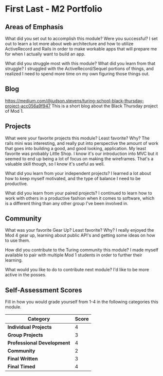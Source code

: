 # First Last - M2 Portfolio

## Areas of Emphasis

What did you set out to accomplish this module? Were you successful?
  I set out to learn a lot more about web architecture and how to utilize ActiveRecord and Rails in order to make workable apps that will prepare me for when I actually want to build an app.

What did you struggle most with this module? What did you learn from that struggle?
  I struggled with the ActiveRecord/Sequel portions of things, and realized I need to spend more time on my own figuring those things out.

## Blog

https://medium.com/@judson.stevens/turing-school-black-thursday-project-acc056a9f947
This is a short blog about the Black Thursday project of Mod 1.

## Projects

What were your favorite projects this module? Least favorite? Why?
  The rails mini was interesting, and really put into perspective the amount of work that goes into building a good, and good looking, application. My least favorite was probably Little Shop. I know it's our introduction into MVC but it seemed to end up being a lot of focus on making the wireframes. That's a valuable skill though, so I know it's useful as well.

What did you learn from your independent projects?
  I learned a lot about how to keep myself motivated, and the type of balance I need to be productive.

What did you learn from your paired projects?
  I continued to learn how to work with others in a productive fashion when it comes to software, which is a different thing than any other group I've been involved in.

## Community

What was your favorite Gear Up? Least favorite? Why?
  I really enjoyed the Mod 4 gear up, learning about public API's and getting some ideas on how to use them.
  
How did you contribute to the Turing community this module?
  I made myself available to pair with multiple Mod 1 students in order to further their learning.

What would you like to do to contribute next module?
  I'd like to be more active in the posses.

## Self-Assessment Scores

Fill in how you would grade yourself from 1-4 in the following categories this module.

| Category                     | Score |
| -----------------------------| ----- |
| **Individual Projects**      |   4   |
| **Group Projects**           |   3   |
| **Professional Development** |   4   |
| **Community**                |   2   |
| **Final Written**            |   3   |
| **Final Timed**              |   4   |
